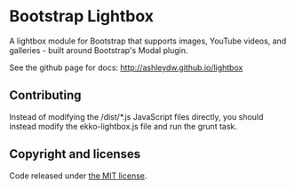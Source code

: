 Bootstrap Lightbox
========

A lightbox module for Bootstrap that supports images, YouTube videos, and galleries - built around Bootstrap's Modal plugin.

See the github page for docs: http://ashleydw.github.io/lightbox

Contributing
----
Instead of modifying the /dist/*.js JavaScript files directly, you should instead modify the ekko-lightbox.js file and run the grunt task.

Copyright and licenses
----

Code released under [the MIT license](https://github.com/ashleydw/lightbox/blob/master/LICENSE).
